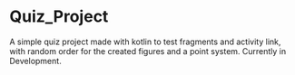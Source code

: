 # Quiz_Project
A simple quiz project made with kotlin to test fragments and activity link, with random order for the created figures and a point system.
 Currently in Development.
